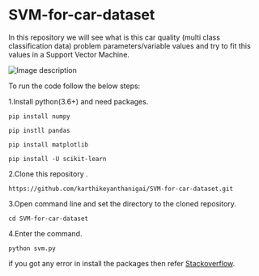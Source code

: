 # SVM-for-car-dataset
In this repository we will see what is this car quality (multi class classification data) problem parameters/variable values and try to fit this values in a Support Vector Machine.


![Image description](https://alwakalat.com/storage/car_9jy85IYeigIfUIR2JC0E.jpeg)

To run the code follow the below steps:

1.Install python(3.6+) and need packages.
```
pip install numpy
```
```
pip instll pandas
```
```
pip install matplotlib
```
```
pip install -U scikit-learn
```


2.Clone this repository .
```
https://github.com/karthikeyanthanigai/SVM-for-car-dataset.git
```
3.Open command line and set the directory to the cloned repository.
```
cd SVM-for-car-dataset
```
4.Enter the command.
```
python svm.py
```

if you got any error in install the packages then refer [Stackoverflow](https://www.stackoverflow.com).

